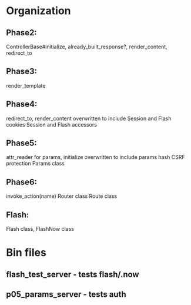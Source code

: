 # Organization
## Phase2:
ControllerBase#initialize, already_built_response?, render_content, redirect_to
## Phase3:
render_template
## Phase4:
redirect_to, render_content overwritten to include Session and Flash cookies
Session and Flash accessors
## Phase5:
attr_reader for params, initialize overwritten to include params hash
CSRF protection
Params class
## Phase6:
invoke_action(name)
Router class
Route class
## Flash:
Flash class, FlashNow class

# Bin files
## flash_test_server - tests flash/.now
## p05_params_server - tests auth
